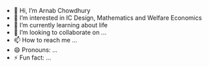 - 👋 Hi, I’m Arnab Chowdhury
- 👀 I’m interested in IC Design, Mathematics and Welfare Economics
- 🌱 I’m currently learning about life
- 💞️ I’m looking to collaborate on ...
- 📫 How to reach me ...
- 😄 Pronouns: ...
- ⚡ Fun fact: ...

<!---
arnab230599/arnab230599 is a ✨ special ✨ repository because its `README.md` (this file) appears on your GitHub profile.
You can click the Preview link to take a look at your changes.
--->
